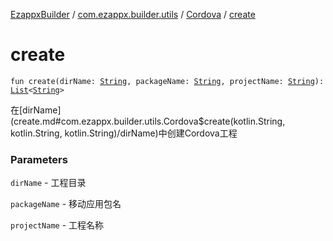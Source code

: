 [EzappxBuilder](../../index.md) / [com.ezappx.builder.utils](../index.md) / [Cordova](index.md) / [create](./create.md)

# create

`fun create(dirName: `[`String`](https://kotlinlang.org/api/latest/jvm/stdlib/kotlin/-string/index.html)`, packageName: `[`String`](https://kotlinlang.org/api/latest/jvm/stdlib/kotlin/-string/index.html)`, projectName: `[`String`](https://kotlinlang.org/api/latest/jvm/stdlib/kotlin/-string/index.html)`): `[`List`](https://kotlinlang.org/api/latest/jvm/stdlib/kotlin.collections/-list/index.html)`<`[`String`](https://kotlinlang.org/api/latest/jvm/stdlib/kotlin/-string/index.html)`>`

在[dirName](create.md#com.ezappx.builder.utils.Cordova$create(kotlin.String, kotlin.String, kotlin.String)/dirName)中创建Cordova工程

### Parameters

`dirName` - 工程目录

`packageName` - 移动应用包名

`projectName` - 工程名称